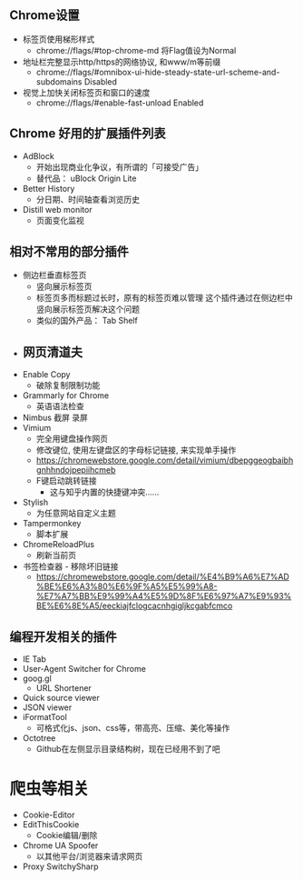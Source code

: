 ## Chrome设置

- 标签页使用梯形样式
  - chrome://flags/#top-chrome-md 将Flag值设为Normal
- 地址栏完整显示http/https的网络协议, 和www/m等前缀
  - chrome://flags/#omnibox-ui-hide-steady-state-url-scheme-and-subdomains Disabled
- 视觉上加快关闭标签页和窗口的速度
  - chrome://flags/#enable-fast-unload Enabled

## Chrome 好用的扩展插件列表

- AdBlock
  - 开始出现商业化争议，有所谓的「可接受广告」
  - 替代品： uBlock Origin Lite
- Better History
  - 分日期、时间轴查看浏览历史
- Distill web monitor
  - 页面变化监视

## 相对不常用的部分插件

- 侧边栏垂直标签页
  - 竖向展示标签页
  - 标签页多而标题过长时，原有的标签页难以管理  这个插件通过在侧边栏中竖向展示标签页解决这个问题
  - 类似的国外产品：  Tab Shelf 
- 网页清道夫
  - 
- Enable Copy
  - 破除复制限制功能
- Grammarly for Chrome
  - 英语语法检查
- Nimbus 截屏 录屏
- Vimium
  - 完全用键盘操作网页
  - 修改键位, 使用左键盘区的字母标记链接, 来实现单手操作
  - https://chromewebstore.google.com/detail/vimium/dbepggeogbaibhgnhhndojpepiihcmeb
  - F键启动跳转链接
    - 这与知乎内置的快捷键冲突......
- Stylish
  - 为任意网站自定义主题
- Tampermonkey
  - 脚本扩展
- ChromeReloadPlus
  - 刷新当前页
- 书签检查器 - 移除坏旧链接
  - https://chromewebstore.google.com/detail/%E4%B9%A6%E7%AD%BE%E6%A3%80%E6%9F%A5%E5%99%A8-%E7%A7%BB%E9%99%A4%E5%9D%8F%E6%97%A7%E9%93%BE%E6%8E%A5/eeckiajfclogcacnhgigljkcgabfcmco

## 编程开发相关的插件

- IE Tab
- User-Agent Switcher for Chrome
- goog.gl
  - URL Shortener
- Quick source viewer
- JSON viewer
- iFormatTool
  - 可格式化js、json、css等，带高亮、压缩、美化等操作
- Octotree
  - Github在左侧显示目录结构树，现在已经用不到了吧
 
# 爬虫等相关

- Cookie-Editor
- EditThisCookie 
  - Cookie编辑/删除
- Chrome UA Spoofer
  - 以其他平台/浏览器来请求网页
- Proxy SwitchySharp

